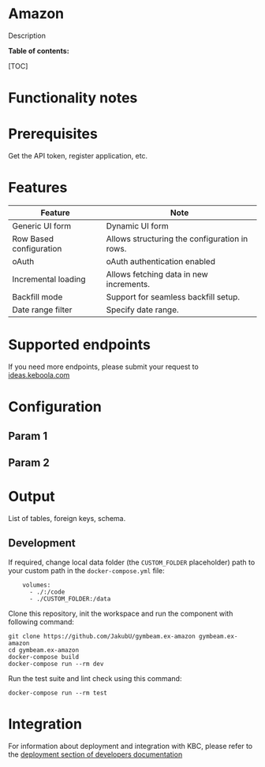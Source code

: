 Amazon
=============

Description

**Table of contents:**

[TOC]

Functionality notes
===================

Prerequisites
=============

Get the API token, register application, etc.

Features
========

| **Feature**             | **Note**                                      |
|-------------------------|-----------------------------------------------|
| Generic UI form         | Dynamic UI form                               |
| Row Based configuration | Allows structuring the configuration in rows. |
| oAuth                   | oAuth authentication enabled                  |
| Incremental loading     | Allows fetching data in new increments.       |
| Backfill mode           | Support for seamless backfill setup.          |
| Date range filter       | Specify date range.                           |

Supported endpoints
===================

If you need more endpoints, please submit your request to
[ideas.keboola.com](https://ideas.keboola.com/)

Configuration
=============

Param 1
-------

Param 2
-------

Output
======

List of tables, foreign keys, schema.

Development
-----------

If required, change local data folder (the `CUSTOM_FOLDER` placeholder) path to
your custom path in the `docker-compose.yml` file:

~~~~~~~~~~~~~~~~~~~~~~~~~~~~~~~~~~~~~~~~~~~~~~~~~~~~~~~~~~~~~~~~~~~~~~~~~~~~~~~~
    volumes:
      - ./:/code
      - ./CUSTOM_FOLDER:/data
~~~~~~~~~~~~~~~~~~~~~~~~~~~~~~~~~~~~~~~~~~~~~~~~~~~~~~~~~~~~~~~~~~~~~~~~~~~~~~~~

Clone this repository, init the workspace and run the component with following
command:

~~~~~~~~~~~~~~~~~~~~~~~~~~~~~~~~~~~~~~~~~~~~~~~~~~~~~~~~~~~~~~~~~~~~~~~~~~~~~~~~
git clone https://github.com/JakubU/gymbeam.ex-amazon gymbeam.ex-amazon
cd gymbeam.ex-amazon
docker-compose build
docker-compose run --rm dev
~~~~~~~~~~~~~~~~~~~~~~~~~~~~~~~~~~~~~~~~~~~~~~~~~~~~~~~~~~~~~~~~~~~~~~~~~~~~~~~~

Run the test suite and lint check using this command:

~~~~~~~~~~~~~~~~~~~~~~~~~~~~~~~~~~~~~~~~~~~~~~~~~~~~~~~~~~~~~~~~~~~~~~~~~~~~~~~~
docker-compose run --rm test
~~~~~~~~~~~~~~~~~~~~~~~~~~~~~~~~~~~~~~~~~~~~~~~~~~~~~~~~~~~~~~~~~~~~~~~~~~~~~~~~

Integration
===========

For information about deployment and integration with KBC, please refer to the
[deployment section of developers
documentation](https://developers.keboola.com/extend/component/deployment/)
